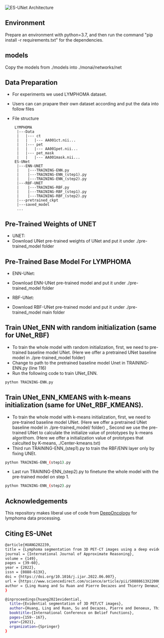 
![ES-UNet Architecture](img/architecture.png?raw=true)

## Environment
Prepare an environment with python=3.7, and then run the command "pip install -r requirements.txt" for the dependencies.

## models 
Copy the models from ./models into ./monai/networks/net

## Data Preparation
- For experiments we used LYMPHOMA dataset.
- Users can can prapare their own dataset according and put the data into follow files 

- File structure
    ```
     LYMPHOMA
      |---Data
      |   |--- ct
      |   |   |--- AA001ct.nii...
      |   |--- pet
      |   |   |--- AA001pet.nii...
      |   |--- pet_mask
      |   |   |--- AA001mask.nii...  
     ES-UNet
      |---ENN-UNET
      |    |---TRAINING-ENN.py
      |    |---TRAINING-ENN_(step1).py
      |    |---TRAINING-ENN_(step2).py
      |---RBF-UNET
      |    |---TRAINING-RBF.py
      |    |---TRAINING-RBF_(step1).py
      |    |---TRAINING-RBF_(step2).py
      |---pretrained_ckpt
      |---saved_model
      ...
    ```

## Pre-Trained Weights of UNET
- UNET: 
- Download UNet pre-trained weights of UNet and put it under ./pre-trained_model folder

## Pre-Trained Base Model For LYMPHOMA
- ENN-UNet: 
- Download ENN-UNet pre-trained model and put it under ./pre-trained_model folder

- RBF-UNet: 
- Download RBF-UNet pre-trained model and put it under ./pre-trained_model main folder




## Train UNet_ENN with random initialization (same for UNet_RBF)
- To train the whole model with random initialization, first, we need to pre-trained baseline model UNet. (Here we offer a pretrained UNet baseline model in ./pre-trained_model folder)
- Change to path to the pretrained baseline model Unet in TRAINING-ENN.py (line 116)
- Run the following code to train UNet_ENN. 
```bash
python TRAINING-ENN.py
```

## Train UNet_ENN_KMEANS with k-means initialization (same for UNet_RBF_KMEANS).
- To train the whole model with k-means initialization, first, we need to pre-trained baseline model UNet. (Here we offer a pretrained UNet baseline model in ./pre-trained_model/ folder)
_ Second we use the pre-trained UNet to calculate the initialize value of prototypes by k-means algorithom. (Here we offer a initialization value of prototypes that calculted by K-means, ./Center-kmeans.txt)
- Third run TRAINING-ENN_(step1).py to train the RBF/ENN layer only by fixing UNEt. 
```bash
python TRAINING-ENN_(step1).py
```
- Last run TRAINING-ENN_(step2).py to finetune the whole model with the pre-trained model on step 1.   

```bash
python TRAINING-ENN_(step2).py
```

## Acknowledgements
This repository makes liberal use of code from [DeepOncology](https://github.com/rnoyelle/DeepOncology) for lymphoma data processing.


## Citing ES-UNet
```bash
@article{HUANG202239,
title = {Lymphoma segmentation from 3D PET-CT images using a deep evidential network},
journal = {International Journal of Approximate Reasoning},
volume = {149},
pages = {39-60},
year = {2022},
issn = {0888-613X},
doi = {https://doi.org/10.1016/j.ijar.2022.06.007},
url = {https://www.sciencedirect.com/science/article/pii/S0888613X22000962},
author = {Ling Huang and Su Ruan and Pierre Decazes and Thierry Denœux},
}

@inproceedings{huang2021evidential,
  title={Evidential segmentation of 3D PET/CT images},
  author={Huang, Ling and Ruan, Su and Decazes, Pierre and Denoeux, Thierry},
  booktitle={International Conference on Belief Functions},
  pages={159--167},
  year={2021},
  organization={Springer}
}
```



